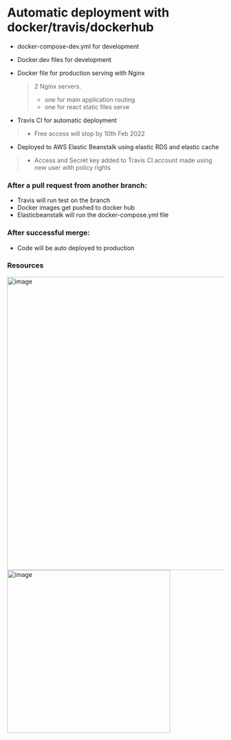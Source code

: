 # Automatic deployment with docker/travis/dockerhub

- docker-compose-dev.yml for development
- Docker.dev files for development
- Docker file for production serving with Nginx
    > 2 Nginx servers.
    > - one for main application routing
    > - one for react static files serve

- Travis CI for automatic deployment
> - Free access will stop by 10th Feb 2022

- Deployed to AWS Elastic Beanstalk using elastic RDS and elastic cache
> - Access and Secret key added to Travis CI account made using new user with policy rights

### After a pull request from another branch:
- Travis will run test on the branch
- Docker images get pushed to docker hub
- Elasticbeanstalk will run the docker-compose.yml file 

### After successful merge:
- Code will be auto deployed to production

### Resources
<img width="682" alt="image" src="https://user-images.githubusercontent.com/55579405/149587918-009b8a1b-6d1d-414a-b6e8-f882afa8c81a.png">
<img width="379" alt="image" src="https://user-images.githubusercontent.com/55579405/149588577-4b9562ae-7a26-4196-9339-1e7e9952698e.png">
